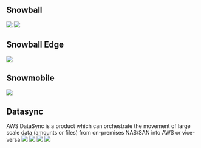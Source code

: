 ## Snowball
![](../images/2021-09-18-18-05-01.png)
![](../images/2021-09-18-18-07-33.png)

## Snowball Edge
![](../images/2021-09-18-18-10-41.png)

## Snowmobile
![](../images/2021-09-18-18-12-53.png)

## Datasync
AWS DataSync is a product which can orchestrate the movement of large scale data (amounts or files) from on-premises NAS/SAN into AWS or vice-versa
![](../images/2021-09-18-18-15-43.png)
![](../images/2021-09-18-18-17-57.png)
![](../images/2021-09-18-18-20-55.png)
![](../images/2021-09-18-18-22-16.png)